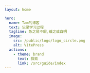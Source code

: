 ```yaml
---
layout: home

hero:
  name: Tam的博客
  text: 记录学习过程
  tagline: 急之易不暇,缓之或自明
  image:
    src: /public/logo/logo_circle.png
    alt: VitePress
  actions:
    - theme: brand
      text: 探索
      link: /src/guide/index
---
```

